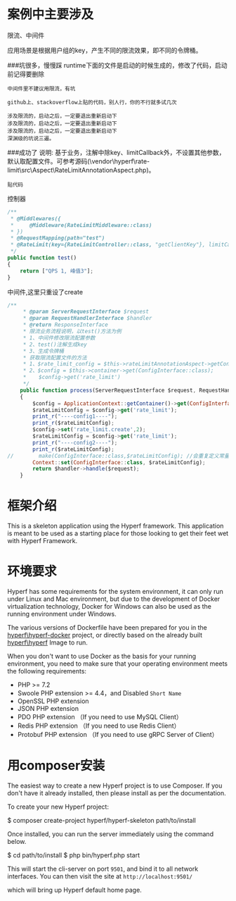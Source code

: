 # 案例中主要涉及
限流、中间件

应用场景是根据用户组的key，产生不同的限流效果，即不同的令牌桶。

###坑很多，慢慢踩
    runtime下面的文件是启动的时候生成的，修改了代码，启动前记得要删除
    
    中间件里不建议用限流，有坑
    
    github上、stackoverflow上贴的代码，别人行，你的不行就多试几次
    
    涉及限流的，启动之后，一定要退出重新启动下
    涉及限流的，启动之后，一定要退出重新启动下
    涉及限流的，启动之后，一定要退出重新启动下
    深渊级的坑说三遍。

###成功了
    说明:
        基于业务，注解中除key、limitCallback外，不设置其他参数，默认取配置文件。可参考源码(\vendor\hyperf\rate-limit\src\Aspect\RateLimitAnnotationAspect.php)。

    贴代码
控制器
```javascript
/**
 * @Middlewares({
 *     @Middleware(RateLimitMiddleware::class)
 * })
 * @RequestMapping(path="test")
 * @RateLimit(key={RateLimitController::class, "getClientKey"}, limitCallback={RateLimitController::class, "rateLimitCallback"})
 */
public function test()
{
    return ["QPS 1, 峰值3"];
}
```

中间件,这里只重设了create
```javascript
/**
     * @param ServerRequestInterface $request
     * @param RequestHandlerInterface $handler
     * @return ResponseInterface
     * 限流业务流程说明，以test()方法为例
     * 1、中间件修改限流配置参数
     * 2、test()注解生成key
     * 3、生成令牌桶
     * 获取限流配置文件的方法
     * 1、$rate_limit_config = $this->rateLimitAnnotationAspect->getConfig();
     * 2、$config = $this->container->get(ConfigInterface::class);
     *    $config->get('rate_limit')
     */
    public function process(ServerRequestInterface $request, RequestHandlerInterface $handler): ResponseInterface
    {
        $config = ApplicationContext::getContainer()->get(ConfigInterface::class);
        $rateLimitConfig = $config->get('rate_limit');
        print_r("----config1----");
        print_r($rateLimitConfig);
        $config->set('rate_limit.create',2);
        $rateLimitConfig = $config->get('rate_limit');
        print_r("----config2----");
        print_r($rateLimitConfig);
//        make(ConfigInterface::class,$rateLimitConfig); //会重复定义常量
        Context::set(ConfigInterface::class, $rateLimitConfig);
        return $handler->handle($request);
    }
```
# 框架介绍

This is a skeleton application using the Hyperf framework. This application is meant to be used as a starting place for those looking to get their feet wet with Hyperf Framework.

# 环境要求

Hyperf has some requirements for the system environment, it can only run under Linux and Mac environment, but due to the development of Docker virtualization technology, Docker for Windows can also be used as the running environment under Windows.

The various versions of Dockerfile have been prepared for you in the [hyperf\hyperf-docker](https://github.com/hyperf/hyperf-docker) project, or directly based on the already built [hyperf\hyperf](https://hub.docker.com/r/hyperf/hyperf) Image to run.

When you don't want to use Docker as the basis for your running environment, you need to make sure that your operating environment meets the following requirements:  

 - PHP >= 7.2
 - Swoole PHP extension >= 4.4，and Disabled `Short Name`
 - OpenSSL PHP extension
 - JSON PHP extension
 - PDO PHP extension （If you need to use MySQL Client）
 - Redis PHP extension （If you need to use Redis Client）
 - Protobuf PHP extension （If you need to use gRPC Server of Client）

# 用composer安装

The easiest way to create a new Hyperf project is to use Composer. If you don't have it already installed, then please install as per the documentation.

To create your new Hyperf project:

$ composer create-project hyperf/hyperf-skeleton path/to/install

Once installed, you can run the server immediately using the command below.

$ cd path/to/install
$ php bin/hyperf.php start

This will start the cli-server on port `9501`, and bind it to all network interfaces. You can then visit the site at `http://localhost:9501/`

which will bring up Hyperf default home page.
